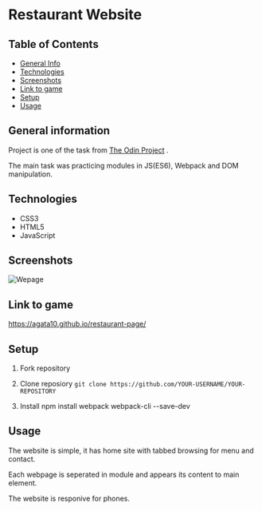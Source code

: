# Restaurant Website

## Table of Contents
* [General Info](#general-information)
* [Technologies](#technologies)
* [Screenshots](#screenshots)
* [Link to game](#link-to-game)
* [Setup](#setup)
* [Usage](#usage)


## General information
Project is one of the task from [The Odin Project](https://www.theodinproject.com/lessons/node-path-javascript-restaurant-page) .

The main task was practicing modules in JS(ES6), Webpack and DOM manipulation. 

## Technologies
* CSS3
* HTML5
* JavaScript

## Screenshots
![Wepage](./images/screen.png)

## Link to game
https://agata10.github.io/restaurant-page/

## Setup

1. Fork repository 

2. Clone reposiory
   `git clone https://github.com/YOUR-USERNAME/YOUR-REPOSITORY`

3. Install npm install webpack webpack-cli --save-dev

## Usage

The website is simple, it has home site with tabbed browsing for menu and contact.

Each webpage is seperated in module and appears its content to main element.

The website is responive for phones.


